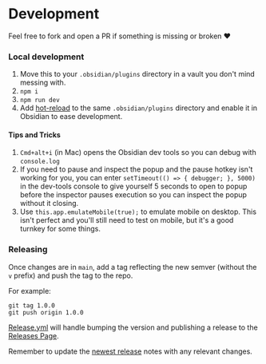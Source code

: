# Development

Feel free to fork and open a PR if something is missing or broken :heart:


### Local development

1. Move this to your `.obsidian/plugins` directory in a vault you don't mind messing with.
1. `npm i`
1. `npm run dev`
1. Add [hot-reload](https://github.com/pjeby/hot-reload) to the same `.obsidian/plugins` directory and enable it in Obsidian to ease development.

#### Tips and Tricks
1. `Cmd+alt+i` (in Mac) opens the Obsidian dev tools so you can debug with `console.log`
1. If you need to pause and inspect the popup and the pause hotkey isn't working for you, you can enter `setTimeout(() => { debugger; }, 5000)` in the dev-tools console to give yourself 5 seconds to open to popup before the inspector pauses execution so you can inspect the popup without it closing.
1. Use `this.app.emulateMobile(true);` to emulate mobile on desktop. This isn't perfect and you'll still need to test on mobile, but it's a good turnkey for some things.

### Releasing

Once changes are in `main`, add a tag reflecting the new semver (without the `v` prefix) and push the tag to the repo.

For example:
```
git tag 1.0.0
git push origin 1.0.0
```

[Release.yml](../.github/workflows/release.yml) will handle bumping the version and publishing a release to the [Releases Page](https://github.com/Ebonsignori/obsidian-at-symbol-linking/releases).

Remember to update the [newest release](https://github.com/Ebonsignori/obsidian-at-symbol-linking/releases) notes with any relevant changes.
